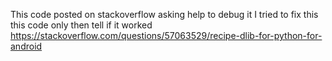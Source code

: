 This code posted on stackoverflow asking help to debug it
I tried to fix this this code only then tell if it worked
https://stackoverflow.com/questions/57063529/recipe-dlib-for-python-for-android
